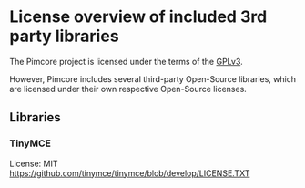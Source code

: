 # License overview of included 3rd party libraries

The Pimcore project is licensed under the terms of the [GPLv3](LICENSE.md).


However, Pimcore includes several third-party Open-Source libraries,
which are licensed under their own respective Open-Source licenses.

## Libraries

### TinyMCE
License: MIT
https://github.com/tinymce/tinymce/blob/develop/LICENSE.TXT
